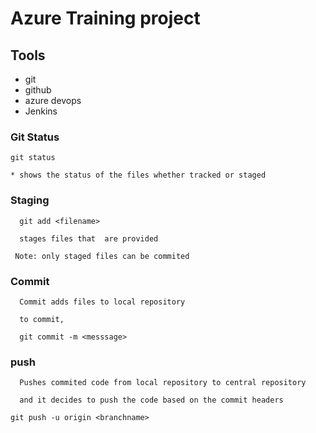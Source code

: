 # Azure Training project

## Tools

* git
* github
* azure devops
* Jenkins

### Git Status

```
git status

* shows the status of the files whether tracked or staged

```

### Staging

```
  git add <filename>

  stages files that  are provided

 Note: only staged files can be commited

```

### Commit

```
  Commit adds files to local repository

  to commit,

  git commit -m <messsage>

```

### push

```
  Pushes commited code from local repository to central repository

  and it decides to push the code based on the commit headers

git push -u origin <branchname>

```